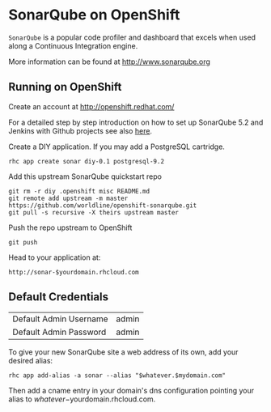 SonarQube on OpenShift
=========================

``SonarQube`` is a popular code profiler and dashboard that excels when used along
a Continuous Integration engine.

More information can be found at http://www.sonarqube.org

Running on OpenShift
--------------------

Create an account at http://openshift.redhat.com/

For a detailed step by step introduction on how to set up SonarQube 5.2 and Jenkins with Github projects see also [here](https://itaffinity.wordpress.com/2015/11/17/building-github-projects-with-jenkins-maven-and-sonarqube-5-2-on-openshift/).

Create a DIY application. If you may add a PostgreSQL cartridge.

    rhc app create sonar diy-0.1 postgresql-9.2

Add this upstream SonarQube quickstart repo

    git rm -r diy .openshift misc README.md
    git remote add upstream -m master https://github.com/worldline/openshift-sonarqube.git
    git pull -s recursive -X theirs upstream master

Push the repo upstream to OpenShift

    git push

Head to your application at:

    http://sonar-$yourdomain.rhcloud.com

Default Credentials
-------------------
<table>
<tr><td>Default Admin Username</td><td>admin</td></tr>
<tr><td>Default Admin Password</td><td>admin</td></tr>
</table>

To give your new SonarQube site a web address of its own, add your desired alias:

    rhc app add-alias -a sonar --alias "$whatever.$mydomain.com"

Then add a cname entry in your domain's dns configuration pointing your alias to $whatever-$yourdomain.rhcloud.com.

